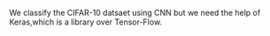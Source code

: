 We classify the CIFAR-10 datsaet using CNN but we need the help of Keras,which is a library over Tensor-Flow.
